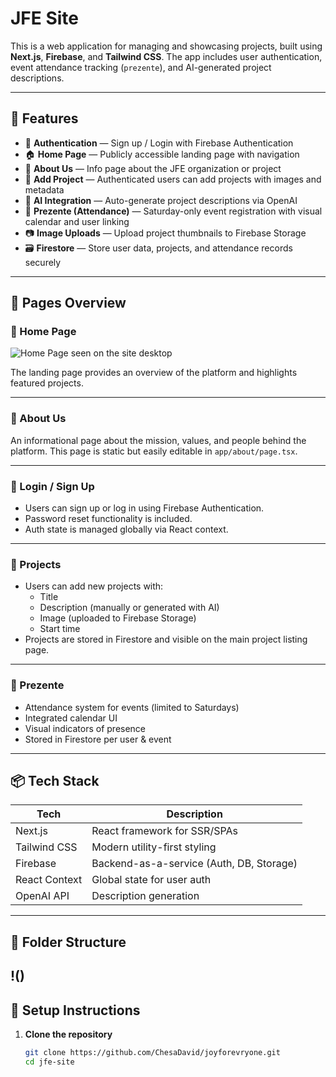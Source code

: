 # JFE Site

This is a web application for managing and showcasing projects, built using **Next.js**, **Firebase**, and **Tailwind CSS**. The app includes user authentication, event attendance tracking (`prezente`), and AI-generated project descriptions.

---

## 🧩 Features

- 🔐 **Authentication** — Sign up / Login with Firebase Authentication
- 🏠 **Home Page** — Publicly accessible landing page with navigation
- 📄 **About Us** — Info page about the JFE organization or project
- 📝 **Add Project** — Authenticated users can add projects with images and metadata
- 🤖 **AI Integration** — Auto-generate project descriptions via OpenAI
- 📅 **Prezente (Attendance)** — Saturday-only event registration with visual calendar and user linking
- 📷 **Image Uploads** — Upload project thumbnails to Firebase Storage
- 🗃️ **Firestore** — Store user data, projects, and attendance records securely

---

## 🚀 Pages Overview

### 🔹 Home Page

![Home Page seen on the site desktop](/assets/homePageGuest.png)

The landing page provides an overview of the platform and highlights featured projects.


---

### 🔹 About Us

An informational page about the mission, values, and people behind the platform. This page is static but easily editable in `app/about/page.tsx`.

---

### 🔹 Login / Sign Up

- Users can sign up or log in using Firebase Authentication.
- Password reset functionality is included.
- Auth state is managed globally via React context.

---

### 🔹 Projects

- Users can add new projects with:
  - Title
  - Description (manually or generated with AI)
  - Image (uploaded to Firebase Storage)
  - Start time
- Projects are stored in Firestore and visible on the main project listing page.

---

### 🔹 Prezente

- Attendance system for events (limited to Saturdays)
- Integrated calendar UI
- Visual indicators of presence
- Stored in Firestore per user & event

---

## 📦 Tech Stack

| Tech           | Description                          |
|----------------|--------------------------------------|
| Next.js        | React framework for SSR/SPAs         |
| Tailwind CSS   | Modern utility-first styling         |
| Firebase       | Backend-as-a-service (Auth, DB, Storage) |
| React Context  | Global state for user auth           |
| OpenAI API     | Description generation               |

---

## 📂 Folder Structure

!()
---

## 🔧 Setup Instructions

1. **Clone the repository**
   ```bash
   git clone https://github.com/ChesaDavid/joyforevryone.git
   cd jfe-site